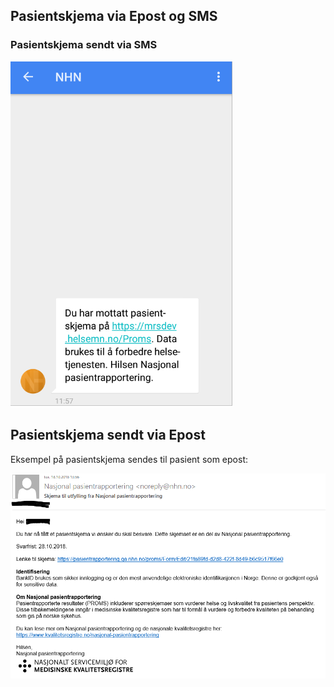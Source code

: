 ## Pasientskjema via Epost og SMS

### Pasientskjema sendt via SMS

![SMS](img/eprom_sms.png)

## Pasientskjema sendt via Epost

Eksempel på pasientskjema sendes til pasient som epost:

![Epost](img/eprom_epost.png)
